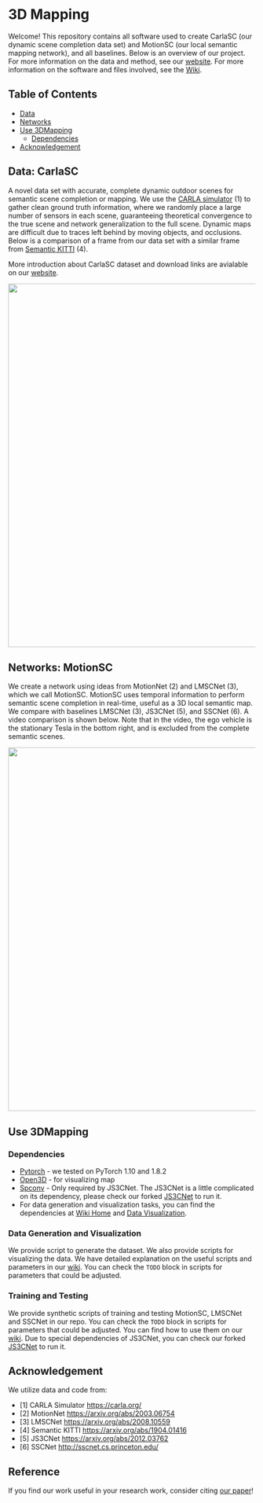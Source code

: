 # 3D Mapping
Welcome! This repository contains all software used to create CarlaSC (our dynamic scene completion data set) and MotionSC (our local semantic mapping network), and all baselines. Below is an overview of our project. For more information on the data and method, see our [website](https://umich-curly.github.io/CarlaSC.github.io/). For more information on the software and files involved, see the [Wiki](https://github.com/UMich-CURLY/3DMapping/wiki).

## Table of Contents
 - [Data](#data-carlasc)
 - [Networks](#networks-motionsc)
 - [Use 3DMapping](#use-3dmapping)
   - [Dependencies](#dependencies)
 - [Acknowledgement](#acknowledgement)

## Data: **CarlaSC**
A novel data set with accurate, complete dynamic outdoor scenes for semantic scene completion or mapping. We use the [CARLA simulator](https://carla.org/) (1) to gather clean ground truth information, where we randomly place a large number of sensors in each scene, guaranteeing theoretical convergence to the true scene and network generalization to the full scene. Dynamic maps are difficult due to traces left behind by moving objects, and occlusions. Below is a comparison of a frame from our data set with a similar frame from [Semantic KITTI](http://www.semantic-kitti.org/index.html) (4). 

More introduction about CarlaSC dataset and download links are avialable on our [website](https://umich-curly.github.io/CarlaSC.github.io/).
<p align="center">
  <img width="740" src="https://user-images.githubusercontent.com/21368455/153008032-d1332e4a-4872-4348-99ec-9fb64106e849.png">
</p>

## Networks: **MotionSC**
We create a network using ideas from MotionNet (2) and LMSCNet (3), which we call MotionSC. MotionSC uses temporal information to perform semantic scene completion in real-time, useful as a 3D local semantic map. We compare with baselines LMSCNet (3), JS3CNet (5), and SSCNet (6). A video comparison is shown below. Note that in the video, the ego vehicle is the stationary Tesla in the bottom right, and is excluded from the complete semantic scenes. 

<p align="center">
  <img width="740" src="https://user-images.githubusercontent.com/21368455/153005475-6ad63a00-b39e-477d-b887-07a3283fa14e.gif">
</p>

## Use 3DMapping
### Dependencies
* [Pytorch](https://pytorch.org/get-started/locally/) - we tested on PyTorch 1.10 and 1.8.2
* [Open3D](http://www.open3d.org/) - for visualizing map
* [Spconv](https://github.com/traveller59/spconv) - Only required by JS3CNet. The JS3CNet is a little complicated on its dependency, please check our forked [JS3CNet](https://github.com/Song-Jingyu/JS3C-Net) to run it.
* For data generation and visualization tasks, you can find the dependencies at [Wiki Home](https://github.com/UMich-CURLY/3DMapping/wiki) and [Data Visualization](https://github.com/UMich-CURLY/3DMapping/wiki/Data-Visualization).

### Data Generation and Visualization
We provide script to generate the dataset. We also provide scripts for visualizing the data. We have detailed explanation on the useful scripts and parameters in our [wiki](https://github.com/UMich-CURLY/3DMapping/wiki). You can check the `TODO` block in scripts for parameters that could be adjusted.

### Training and Testing
We provide synthetic scripts of training and testing MotionSC, LMSCNet and SSCNet in our repo. You can check the `TODO` block in scripts for parameters that could be adjusted. You can find how to use them on our [wiki](https://github.com/UMich-CURLY/3DMapping/wiki). Due to special dependencies of JS3CNet, you can check our forked [JS3CNet](https://github.com/Song-Jingyu/JS3C-Net) to run it. 

## Acknowledgement
We utilize data and code from: 
- [1] CARLA Simulator https://carla.org/ 
- [2] MotionNet https://arxiv.org/abs/2003.06754 
- [3] LMSCNet https://arxiv.org/abs/2008.10559
- [4] Semantic KITTI https://arxiv.org/abs/1904.01416
- [5] JS3CNet https://arxiv.org/abs/2012.03762
- [6] SSCNet http://sscnet.cs.princeton.edu/

## Reference
If you find our work useful in your research work, consider citing [our paper](paper_link)!
<!-- TODO! Paper bibtext -->